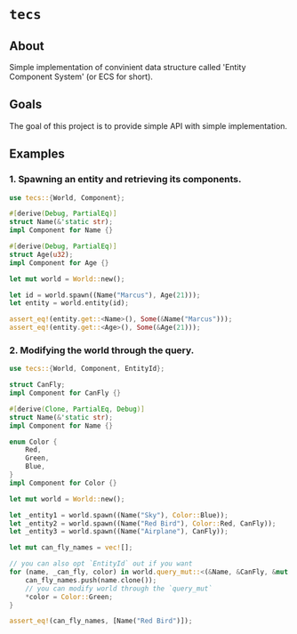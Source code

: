 # `tecs`

## About

Simple implementation of convinient data structure called 'Entity Component System' (or ECS for
short).

## Goals

The goal of this project is to provide simple API with simple implementation.

## Examples

### 1. Spawning an entity and retrieving its components.

```rust
use tecs::{World, Component};

#[derive(Debug, PartialEq)]
struct Name(&'static str);
impl Component for Name {}

#[derive(Debug, PartialEq)]
struct Age(u32);
impl Component for Age {}

let mut world = World::new();

let id = world.spawn((Name("Marcus"), Age(21)));
let entity = world.entity(id);

assert_eq!(entity.get::<Name>(), Some(&Name("Marcus")));
assert_eq!(entity.get::<Age>(), Some(&Age(21)));
```

### 2. Modifying the world through the query.

```rust
use tecs::{World, Component, EntityId};

struct CanFly;
impl Component for CanFly {}

#[derive(Clone, PartialEq, Debug)]
struct Name(&'static str);
impl Component for Name {}

enum Color {
    Red,
    Green,
    Blue,
}
impl Component for Color {}

let mut world = World::new();

let _entity1 = world.spawn((Name("Sky"), Color::Blue));
let _entity2 = world.spawn((Name("Red Bird"), Color::Red, CanFly));
let _entity3 = world.spawn((Name("Airplane"), CanFly));

let mut can_fly_names = vec![];

// you can also opt `EntityId` out if you want
for (name, _can_fly, color) in world.query_mut::<(&Name, &CanFly, &mut Color)>() {
    can_fly_names.push(name.clone());
    // you can modify world through the `query_mut`
    *color = Color::Green;
}

assert_eq!(can_fly_names, [Name("Red Bird")]);
```
